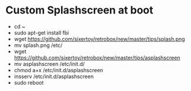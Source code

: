# Custom Splashscreen at boot

- cd ~
- sudo apt-get install fbi
- wget https://github.com/sixertoy/retrobox/new/master/tips/splash.png
- mv splash.png /etc/
- wget https://github.com/sixertoy/retrobox/new/master/tips/asplashscreen
- mv asplashscreen /etc/init.d/
- chmod a+x /etc/init.d/asplashscreen
- insserv /etc/init.d/asplashscreen
- sudo reboot
